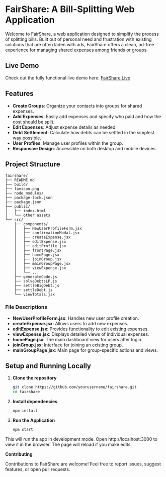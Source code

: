 # FairShare: A Bill-Splitting Web Application

Welcome to FairShare, a web application designed to simplify the process of splitting bills. Built out of personal need and frustration with existing solutions that are often laden with ads, FairShare offers a clean, ad-free experience for managing shared expenses among friends or groups.

## Live Demo

Check out the fully functional live demo here: [FairShare Live](https://fairshare-afe2a.web.app/profile-exists-check)

## Features

- **Create Groups**: Organize your contacts into groups for shared expenses.
- **Add Expenses**: Easily add expenses and specify who paid and how the cost should be split.
- **Edit Expenses**: Adjust expense details as needed.
- **Debt Settlement**: Calculate how debts can be settled in the simplest way possible.
- **User Profiles**: Manage user profiles within the group.
- **Responsive Design**: Accessible on both desktop and mobile devices.

## Project Structure

```plaintext
fairshare/
├── README.md
├── build/
├── favicon.png
├── node_modules/
├── package-lock.json
├── package.json
├── public/
│   ├── index.html
│   └── other assets
└── src/
    ├── components/
    │   ├── NewUserProfileForm.jsx
    │   ├── confirmationModal.jsx
    │   ├── createExpense.jsx
    │   ├── editExpense.jsx
    │   ├── editProfile.jsx
    │   ├── frontPage.jsx
    │   ├── homePage.jsx
    │   ├── joinGroup.jsx
    │   ├── mainGroupPage.jsx
    │   ├── viewExpense.jsx
    │   └── ...
    ├── generateCode.js
    ├── solveDebtsLP.js
    ├── settleBigDebt.js
    ├── settleDebt.js
    └── viewTotals.jsx
```


### File Descriptions

- **NewUserProfileForm.jsx**: Handles new user profile creation.
- **createExpense.jsx**: Allows users to add new expenses.
- **editExpense.jsx**: Provides functionality to edit existing expenses.
- **viewExpense.jsx**: Displays detailed views of individual expenses.
- **homePage.jsx**: The main dashboard view for users after login.
- **joinGroup.jsx**: Interface for joining an existing group.
- **mainGroupPage.jsx**: Main page for group-specific actions and views.

## Setup and Running Locally

1. **Clone the repository**

   ```bash
   git clone https://github.com/yourusername/fairshare.git
   cd fairshare
   ```

2. **Install dependencies**

   ```bash
   npm install
   ```

3. **Run the Application**

   ```bash
   npm start
   ```

This will run the app in development mode. Open http://localhost:3000 to view it in the browser. The page will reload if you make edits.

**Contributing**

Contributions to FairShare are welcome! Feel free to report issues, suggest features, or open pull requests.
